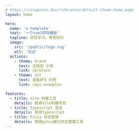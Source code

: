 ```yaml
---
# https://vitepress.dev/reference/default-theme-home-page
layout: home

hero:
  name: 'x-template'
  text: '一个vue3项目模版'
  tagline: 好好学习，卷死同行
  image:
    src: '/public/logo.svg'
    alt: '欢迎'
  actions:
    - theme: brand
      text: 文档的 示例
      link: /preface
    - theme: alt
      text: 查看API 示例
      link: /api-examples

features:
  - title: Vite 构建工具
    details: 使用Vite构建项目
  - title: Typescript 语法
    details: 使用typescript
  - title: Pinia 状态管理
    details: 使用pinia做为状态管理工具
---
```

